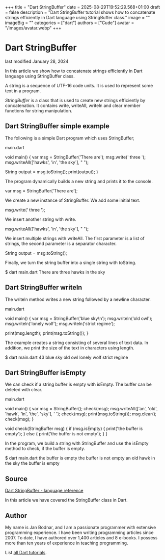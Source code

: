 +++
title = "Dart StringBuffer"
date = 2025-08-29T19:52:29.568+01:00
draft = false
description = "Dart StringBuffer tutorial shows how to concatenate strings efficiently in Dart language using StringBuffer class."
image = ""
imageBig = ""
categories = ["dart"]
authors = ["Cude"]
avatar = "/images/avatar.webp"
+++

# Dart StringBuffer

last modified January 28, 2024

In this article we show how to concatenate strings efficiently in Dart language
using StringBuffer class.

A string is a sequence of UTF-16 code units. It is used to represent some text
in a program.

*StringBuffer* is a class that is used to create new strings efficiently
by concatenation. It contains write, writeAll,
writeln and clear member functions for string
manipulation.

## Dart StringBuffer simple example

The following is a simple Dart program which uses StringBuffer;

main.dart
  

void main() {
  var msg = StringBuffer('There are');
  msg.write(' three ');
  msg.writeAll(['hawks', 'in', 'the sky'], " ");

  String output = msg.toString();
  print(output);
}

The program dynamically builds a new string and prints it to the console.

var msg = StringBuffer('There are');

We create a new instance of StringBuffer. We add some initial text.

msg.write(' three ');

We insert another string with write.

msg.writeAll(['hawks', 'in', 'the sky'], " ");

We insert multiple strings with writeAll. The first parameter is a
list of strings, the second parameter is a separator character.

String output = msg.toString();

Finally, we turn the string buffer into a single string with
toString.

$ dart main.dart
There are three hawks in the sky

## Dart StringBuffer writeln

The writeln method writes a new string followed by a newline
character.

main.dart
  

void main() {
  var msg = StringBuffer('blue sky\n');
  msg.writeln('old owl');
  msg.writeln('lonely wolf');
  msg.writeln('strict regime');

  print(msg.length);
  print(msg.toString());
}

The example creates a string consisting of several lines of text data. In
addition, we print the size of the text in characters using length.

$ dart main.dart
43
blue sky
old owl
lonely wolf
strict regime

## Dart StringBuffer isEmpty

We can check if a string buffer is empty with isEmpty. The buffer
can be deleted with clear.

main.dart
  

void main() {
  var msg = StringBuffer();
  check(msg);
  msg.writeAll(['an', 'old', 'hawk', 'in', 'the', 'sky'], ' ');
  check(msg);
  print(msg.toString());
  msg.clear();
  check(msg);
}

void check(StringBuffer msg) {
  if (msg.isEmpty) {
    print('the buffer is empty');
  } else {
    print('the buffer is not empty');
  }
}

In the program, we build a string with StringBuffer and use the
isEmpty method to check, if the buffer is empty.

$ dart main.dart
the buffer is empty
the buffer is not empty
an old hawk in the sky
the buffer is empty

## Source

[Dart StringBuffer - language reference](https://api.dart.dev/stable/3.2.6/dart-core/StringBuffer-class.html)

In this article we have covered the StringBuffer class in Dart.

## Author

My name is Jan Bodnar, and I am a passionate programmer with extensive
programming experience. I have been writing programming articles since 2007.
To date, I have authored over 1,400 articles and 8 e-books. I possess more
than ten years of experience in teaching programming.

List [all Dart tutorials](/dart/).